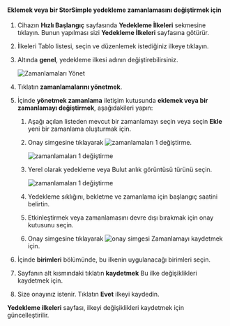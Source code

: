 
<!--author=SharS last changed: 11/04/15-->

#### <a name="to-add-or-modify-a-storsimple-backup-schedule"></a>Eklemek veya bir StorSimple yedekleme zamanlamasını değiştirmek için
1. Cihazın **Hızlı Başlangıç** sayfasında **Yedekleme İlkeleri** sekmesine tıklayın. Bunun yapılması sizi **Yedekleme İlkeleri** sayfasına götürür.
2. İlkeleri Tablo listesi, seçin ve düzenlemek istediğiniz ilkeye tıklayın.
3. Altında **genel**, yedekleme ilkesi adının değiştirebilirsiniz.
   
     ![Zamanlamaları Yönet](./media/storsimple-add-modify-backup-schedule-u2/AddModifyGeneral.png)
4. Tıklatın **zamanlamalarını yönetmek**. 
5. İçinde **yönetmek zamanlama** iletişim kutusunda **eklemek veya bir zamanlamayı değiştirmek**, aşağıdakileri yapın:
   
   1. Aşağı açılan listeden mevcut bir zamanlamayı seçin veya seçin **Ekle** yeni bir zamanlama oluşturmak için.
   2. Onay simgesine tıklayarak ![zamanlamaları 1 değiştirme](./media/storsimple-add-modify-backup-schedule-u2/HCS_CheckIcon-include.png). 
      
       ![zamanlamaları 1 değiştirme](./media/storsimple-add-modify-backup-schedule-u2/AddModify1.png)
   3. Yerel olarak yedekleme veya Bulut anlık görüntüsü türünü seçin.
      
       ![zamanlamaları 1 değiştirme](./media/storsimple-add-modify-backup-schedule-u2/AddModify2.png) 
   4. Yedekleme sıklığını, bekletme ve zamanlama için başlangıç saatini belirtin.
   5. Etkinleştirmek veya zamanlamasını devre dışı bırakmak için onay kutusunu seçin.
   6. Onay simgesine tıklayarak ![onay simgesi](./media/storsimple-add-modify-backup-schedule-u2/HCS_CheckIcon-include.png) Zamanlamayı kaydetmek için.
6. İçinde **birimleri** bölümünde, bu ilkenin uygulanacağı birimleri seçin.
7. Sayfanın alt kısmındaki tıklatın **kaydetmek** Bu ilke değişiklikleri kaydetmek için.
8. Size onayınız istenir. Tıklatın **Evet** ilkeyi kaydedin.

**Yedekleme ilkeleri** sayfası, ilkeyi değişiklikleri kaydetmek için güncelleştirilir.

